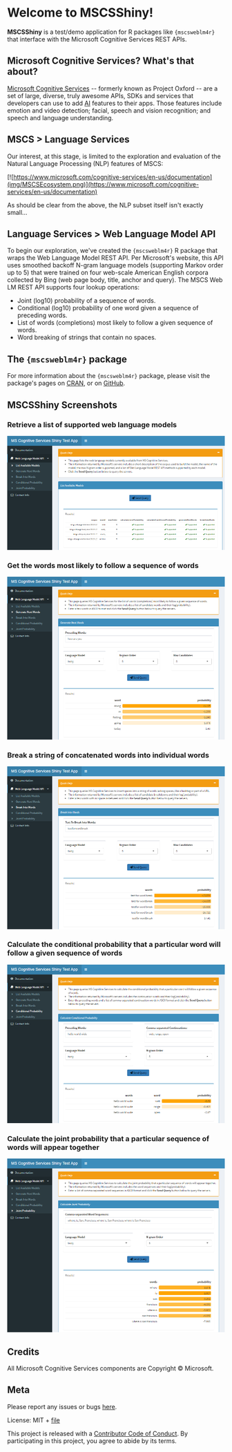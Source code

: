 Welcome to MSCSShiny!
=======================

**MSCSShiny** is a test/demo application for R packages like `{mscsweblm4r}` that interface with the Microsoft Cognitive Services REST APIs.

## Microsoft Cognitive Services? What's that about?

[Microsoft Cognitive Services](https://www.microsoft.com/cognitive-services/en-us/documentation)
-- formerly known as Project Oxford -- are a set of large, diverse, truly awesome APIs, SDKs and services that developers can use to add [AI](https://en.wikipedia.org/wiki/Artificial_intelligence) features to their apps. Those features include emotion and video detection; facial, speech and vision recognition; and speech and language understanding.

## MSCS > Language Services

Our interest, at this stage, is limited to the exploration and evaluation of the Natural Language Processing (NLP) features of MSCS:

[![https://www.microsoft.com/cognitive-services/en-us/documentation](img/MSCSEcosystem.png)](https://www.microsoft.com/cognitive-services/en-us/documentation)

As should be clear from the above, the NLP subset itself isn't exactly small...

## Language Services > Web Language Model API

To begin our exploration, we've created the `{mscsweblm4r}` R package that wraps the Web Language Model REST API. Per Microsoft's website, this API uses smoothed backoff N-gram language models (supporting Markov order up to 5) that were trained on four web-scale American English corpora collected by Bing (web page body, title, anchor and query). The MSCS Web LM REST API supports four lookup operations:

* Joint (log10) probability of a sequence of words.
* Conditional (log10) probability of one word given a sequence of preceding words.
* List of words (completions) most likely to follow a given sequence of words.
* Word breaking of strings that contain no spaces.

## The `{mscsweblm4r}` package

For more information about the `{mscsweblm4r}` package, please visit the package's pages on [CRAN](https://cran.r-project.org/package=mscsweblm4r), or on [GitHub](https://github.com/philferriere/mscsweblm4r).

## MSCSShiny Screenshots

### Retrieve a list of supported web language models

![](img/ListAvailableModels.png)

### Get the words most likely to follow a sequence of words

![](img/GenerateNextWords.png)

### Break a string of concatenated words into individual words

![](img/BreakIntoWords.png)

### Calculate the conditional probability that a particular word will follow a given sequence of words

![](img/ConditionalProbability.png)

### Calculate the joint probability that a particular sequence of words will appear together

![](img/JointProbability.png)

## Credits

All Microsoft Cognitive Services components are Copyright © Microsoft.

## Meta

Please report any issues or bugs [here](https://github.com/philferriere/mscsshiny/issues).

License: MIT + [file](./LICENSE)

This project is released with a [Contributor Code of Conduct](./CONDUCT.md). By
 participating in this project, you agree to abide by its terms.

